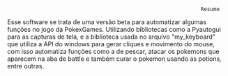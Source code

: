                                                                   Resumo

Esse software se trata de uma versão beta para automatizar algumas funções no jogo da PokexGames. Utilizando bibliotecas como a Pyautogui para as capturas de tela, 
e a biblioteca usada no arquivo "my_keyboard" que utiliza a API do windows para gerar cliques e movimento do mouse, com isso automatiza funções como a de pescar, 
atacar os pokemons que aparecem na aba de battle e também curar o pokemon usando as potions, entre outras.
